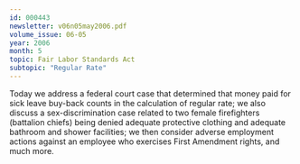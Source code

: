 ```yaml
---
id: 000443
newsletter: v06n05may2006.pdf
volume_issue: 06-05
year: 2006
month: 5
topic: Fair Labor Standards Act
subtopic: "Regular Rate"
---
```


Today we address a federal court case that determined that money paid for sick leave buy-back counts in the calculation of regular rate; we also discuss a sex-discrimination case related to  two female firefighters (battalion chiefs) being denied adequate protective clothing and adequate bathroom and shower facilities; we then consider adverse employment actions against
an employee who exercises First Amendment rights, and much more.